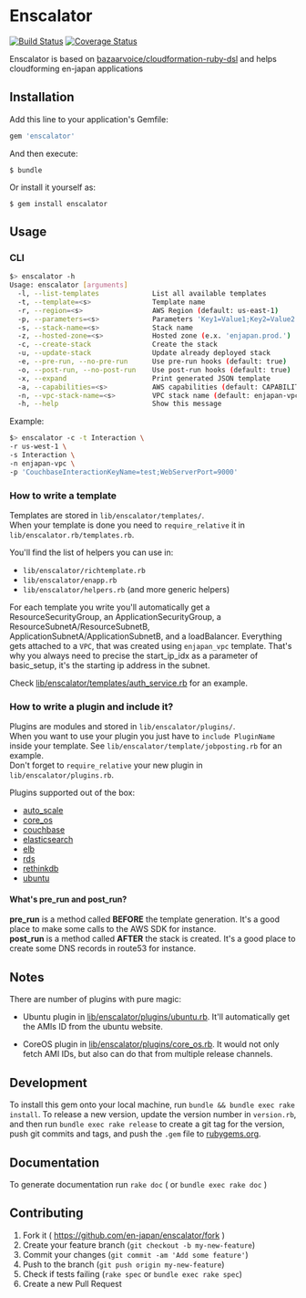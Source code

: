 # Enscalator

[![Build Status](https://magnum.travis-ci.com/en-japan/enscalator.svg?token=hzDTonLsrtFjB1EvbfNy&branch=master)](https://magnum.travis-ci.com/en-japan/enscalator)
[![Coverage Status](***REMOVED***c)](***REMOVED***)

Enscalator is based on [bazaarvoice/cloudformation-ruby-dsl](https://github.com/bazaarvoice/cloudformation-ruby-dsl) 
and helps cloudforming en-japan applications

## Installation

Add this line to your application's Gemfile:

```ruby
gem 'enscalator'
```

And then execute:

    $ bundle

Or install it yourself as:

    $ gem install enscalator

## Usage

### CLI

```bash
$> enscalator -h
Usage: enscalator [arguments]
  -l, --list-templates             List all available templates
  -t, --template=<s>               Template name
  -r, --region=<s>                 AWS Region (default: us-east-1)
  -p, --parameters=<s>             Parameters 'Key1=Value1;Key2=Value2'
  -s, --stack-name=<s>             Stack name
  -z, --hosted-zone=<s>            Hosted zone (e.x. 'enjapan.prod.')
  -c, --create-stack               Create the stack
  -u, --update-stack               Update already deployed stack
  -e, --pre-run, --no-pre-run      Use pre-run hooks (default: true)
  -o, --post-run, --no-post-run    Use post-run hooks (default: true)
  -x, --expand                     Print generated JSON template
  -a, --capabilities=<s>           AWS capabilities (default: CAPABILITY_IAM)
  -n, --vpc-stack-name=<s>         VPC stack name (default: enjapan-vpc)
  -h, --help                       Show this message
```

Example:
```bash
$> enscalator -c -t Interaction \
-r us-west-1 \
-s Interaction \
-n enjapan-vpc \
-p 'CouchbaseInteractionKeyName=test;WebServerPort=9000'
```

### How to write a template
Templates are stored in `lib/enscalator/templates/`.  
When your template is done you need to `require_relative` it in `lib/enscalator.rb/templates.rb`.

You'll find the list of helpers you can use in:

* `lib/enscalator/richtemplate.rb`
* `lib/enscalator/enapp.rb`
* `lib/enscalator/helpers.rb` (and more generic helpers)

For each template you write you'll automatically get a ResourceSecurityGroup, an ApplicationSecurityGroup, 
a ResourceSubnetA/ResourceSubnetB, ApplicationSubnetA/ApplicationSubnetB, and a loadBalancer. 
Everything gets attached to a `VPC`, that was created using `enjapan_vpc` template.
That's why you always need to precise the start_ip_idx as a parameter of basic_setup,
it's the starting ip address in the subnet.

Check [lib/enscalator/templates/auth_service.rb](lib/enscalator/templates/auth_service.rb) for an example.


### How to write a plugin and include it?
Plugins are modules and stored in `lib/enscalator/plugins/`.  
When you want to use your plugin you just have to `include PluginName` inside your template.
See `lib/enscalator/template/jobposting.rb` for an example.  
Don't forget to `require_relative` your new plugin in `lib/enscalator/plugins.rb`.

Plugins supported out of the box:

* [auto_scale](lib/enscalator/plugins/auto_scale.rb)
* [core_os](lib/enscalator/plugins/core_os.rb)
* [couchbase](lib/enscalator/plugins/couchbase.rb)
* [elasticsearch](lib/enscalator/plugins/elasticsearch.rb)
* [elb](lib/enscalator/plugins/elb.rb)
* [rds](lib/enscalator/plugins/rds.rb)
* [rethinkdb](lib/enscalator/plugins/rethinkdb.rb)
* [ubuntu](lib/enscalator/plugins/ubuntu.rb)

#### What's pre_run and post_run?
**pre_run** is a method called **BEFORE** the template generation. It's a good place to make some calls to the AWS SDK for instance.  
**post_run** is a method called **AFTER** the stack is created. It's a good place to create some DNS records in route53 for instance.

## Notes

There are number of plugins with pure magic:

* Ubuntu plugin in [lib/enscalator/plugins/ubuntu.rb](lib/enscalator/plugins/ubuntu.rb). 
It'll automatically get the AMIs ID from the ubuntu website.

* CoreOS plugin in [lib/enscalator/plugins/core_os.rb](lib/enscalator/plugins/core_os.rb).
It would not only fetch AMI IDs, but also can do that from multiple release channels.

## Development

To install this gem onto your local machine, run `bundle && bundle exec rake install`.
To release a new version, update the version number in `version.rb`, and then run `bundle exec rake release` 
to create a git tag for the version, push git commits and tags, 
and push the `.gem` file to [rubygems.org](https://rubygems.org).

## Documentation

To generate documentation run `rake doc` ( or `bundle exec rake doc` )

## Contributing

1. Fork it ( https://github.com/en-japan/enscalator/fork )
2. Create your feature branch (`git checkout -b my-new-feature`)
3. Commit your changes (`git commit -am 'Add some feature'`)
4. Push to the branch (`git push origin my-new-feature`)
5. Check if tests failing (`rake spec` or `bundle exec rake spec`)
6. Create a new Pull Request
